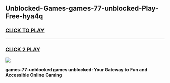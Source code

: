 
## Unblocked-Games-games-77-unblocked-Play-Free-hya4q
<h3>
<a href="https://premium76.site?title=games-77-unblocked&ref=20M">CLICK TO PLAY</a></h3>
<hr>

<h3>
<a href="https://premium76.site?title=games-77-unblocked&ref=20M">CLICK 2 PLAY</a>
  
</h3>

<a href="https://premium76.site?title=games-77-unblocked&ref=19M"><img src="https://clearcache.store/games.png"></a>


**games-77-unblocked games unblocked: Your Gateway to Fun and Accessible Online Gaming**
